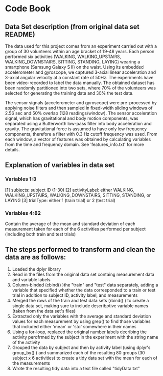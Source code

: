 # Code Book
## Data Set description (from original data set README)
The data used for this project comes from an experiment carried out with a group of 30 volunteers within an age bracket of 19-48 years. Each person performed six activities (WALKING, WALKING_UPSTAIRS, WALKING_DOWNSTAIRS, SITTING, STANDING, LAYING) wearing a smartphone (Samsung Galaxy S II) on the waist. Using its embedded accelerometer and gyroscope, we captured 3-axial linear acceleration and 3-axial angular velocity at a constant rate of 50Hz. The experiments have been video-recorded to label the data manually. The obtained dataset has been randomly partitioned into two sets, where 70% of the volunteers was selected for generating the training data and 30% the test data. 

The sensor signals (accelerometer and gyroscope) were pre-processed by applying noise filters and then sampled in fixed-width sliding windows of 2.56 sec and 50% overlap (128 readings/window). The sensor acceleration signal, which has gravitational and body motion components, was separated using a Butterworth low-pass filter into body acceleration and gravity. The gravitational force is assumed to have only low frequency components, therefore a filter with 0.3 Hz cutoff frequency was used. From each window, a vector of features was obtained by calculating variables from the time and frequency domain. See 'features_info.txt' for more details.


## Explanation of variables in data set
### Variables 1:3
[1] subjects: subject ID (1-30)
[2] activityLabel: either WALKING, WALKING_UPSTAIRS, WALKING_DOWNSTAIRS, SITTING, STANDING, or LAYING
[3] trialType: either 1 (train trial) or 2 (test trial)

### Variables 4:82
Contain the average of the mean and standard deviation of each measurement taken for each of the 6 activities performed per subject (including both train and test trials)


## The steps performed to transform and clean the data are as follows:
1. Loaded the dplyr library
2. Read in the files from the original data set containg measurement data and variable labels
3. Column-binded (cbind() )the "train" and "test" data separately, adding a variable that specified whether the data corresponded to a train or test trial in addition to subject ID, activity label, and measurements
4. Merged the rows of the train and test data sets (rbind() ) to create a single data set, making sure to include describptive variable names (taken from the data set's files)
5. Extracted only the variables with the average and standard deviation values for each measurement by using grep() to find those variables that included either 'mean' or 'std' somewhere in their names
6. Using a for-loop, replaced the original number labels decribing the activity perofrmed by the subject in the experiment with the string name of the activity 
7. Grouped the data by subject and then by activity label (using dplyr's group_by() ) and summarized each of the resulting 80 groups (30 subject x 6 activities) to create a tidy data set with the mean for each of the measurements 
8. Wrote the resulting tidy data into a text file called "tidyData.txt"



